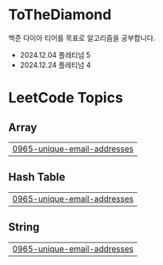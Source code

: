 # ToTheDiamond
백준 다이아 티어를 목표로 알고리즘을 공부합니다.

- 2024.12.04 플레티넘 5
- 2024.12.24 플레티넘 4 
<!---LeetCode Topics Start-->
# LeetCode Topics
## Array
|  |
| ------- |
| [0965-unique-email-addresses](https://github.com/mjj111/ToTheDiamond/tree/master/0965-unique-email-addresses) |
## Hash Table
|  |
| ------- |
| [0965-unique-email-addresses](https://github.com/mjj111/ToTheDiamond/tree/master/0965-unique-email-addresses) |
## String
|  |
| ------- |
| [0965-unique-email-addresses](https://github.com/mjj111/ToTheDiamond/tree/master/0965-unique-email-addresses) |
<!---LeetCode Topics End-->